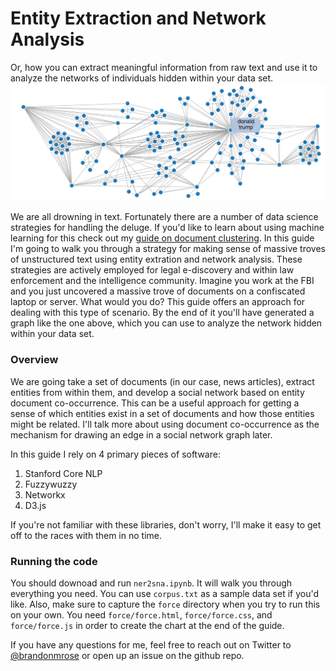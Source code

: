 # Entity Extraction and Network Analysis
Or, how you can extract meaningful information from raw text and use it to analyze the networks of individuals hidden within your data set.
<img src="network_diagram_example.png" alt="Network Diagram" style="width: 800px; display:inline"/>

We are all drowning in text. Fortunately there are a number of data science strategies for handling the deluge. If you'd like to learn about using machine learning for this check out my [guide on document clustering](http://brandonrose.org/clustering). In this guide I'm going to walk you through a strategy for making sense of massive troves of unstructured text using entity extration and network analysis. These strategies are actively employed for legal e-discovery and within law enforcement and the intelligence community. Imagine you work at the FBI and you just uncovered a massive trove of documents on a confiscated laptop or server. What would you do? This guide offers an approach for dealing with this type of scenario. By the end of it you'll have generated a graph like the one above, which you can use to analyze the network hidden within your data set.

### Overview

We are going take a set of documents (in our case, news articles), extract entities from within them, and develop a social network based on entity document co-occurrence. This can be a useful approach for getting a sense of which entities exist in a set of documents and how those entities might be related. I'll talk more about using document co-occurrence as the mechanism for drawing an edge in a social network graph later.

In this guide I rely on 4 primary pieces of software:

1. Stanford Core NLP
2. Fuzzywuzzy
3. Networkx
4. D3.js

If you're not familiar with these libraries, don't worry, I'll make it easy to get off to the races with them in no time.

### Running the code
You should downoad and run `ner2sna.ipynb`. It will walk you through everything you need. You can use `corpus.txt` as a sample data set if you'd like. Also, make sure to capture the `force` directory when you try to run this on your own. You need `force/force.html`, `force/force.css`, and `force/force.js` in order to create the chart at the end of the guide.

If you have any questions for me, feel free to reach out on Twitter to [@brandonmrose](http://twitter.com/brandonmrose) or open up an issue on the github repo.
